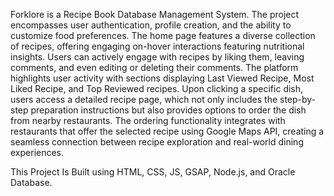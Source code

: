Forklore is a Recipe Book Database Management System. 
The project encompasses user authentication, profile creation, and the ability to customize food preferences. 
The home page features a diverse collection of recipes, offering engaging on-hover interactions featuring nutritional insights. 
Users can actively engage with recipes by liking them, leaving comments, and even editing or deleting their comments. 
The platform highlights user activity with sections displaying Last Viewed Recipe, Most Liked Recipe, and Top Reviewed recipes.
Upon clicking a specific dish, users access a detailed recipe page, which not only includes the step-by-step preparation instructions but also provides options to order the dish from nearby restaurants. 
The ordering functionality integrates with restaurants that offer the selected recipe using Google Maps API, creating a seamless connection between recipe exploration and real-world dining experiences.

This Project Is Built using HTML, CSS, JS, GSAP, Node.js, and Oracle Database.
